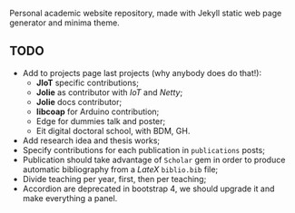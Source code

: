 Personal academic website repository, made with Jekyll static web page generator and minima theme.

## TODO
- Add to projects page last projects (why anybody does do that!):
  - **JIoT** specific contributions;
  - **Jolie** as contributor with *IoT* and *Netty*;
  - **Jolie** docs contributor;
  - **libcoap** for Arduino contribution;
  - Edge for dummies talk and poster;
  - Eit digital doctoral school, with BDM, GH.
- Add research idea and thesis works;
- Specify contributions for each publication in `publications` posts;
- Publication should take advantage of `Scholar` gem in order to produce automatic bibliography from a *LateX* `biblio.bib` file;
- Divide teaching per year, first, then per teaching;
- Accordion are deprecated in bootstrap 4, we should upgrade it and make everything a panel.

